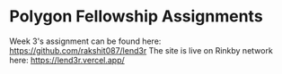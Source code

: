 # Polygon Fellowship Assignments

Week 3's assignment can be found here: https://github.com/rakshit087/lend3r
The site is live on Rinkby network here: https://lend3r.vercel.app/